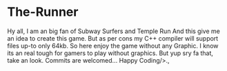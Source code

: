 # The-Runner
Hy all, I am an big fan of Subway Surfers and Temple Run And this give me an idea to create this game. But as per cons my C++ compiler will support files up-to only 64kb. So here enjoy the game without any Graphic. I know its an real tough for gamers to play without graphics. But yup sry fa that, take an look. Commits are welcomed... Happy Coding/>.,
